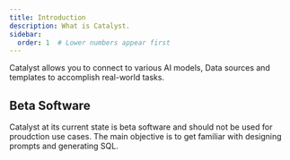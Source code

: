 ```yaml
---
title: Introduction
description: What is Catalyst.
sidebar:
  order: 1  # Lower numbers appear first
---
```


Catalyst allows you to connect to various AI models, Data sources and templates to accomplish real-world tasks. 

## Beta Software

Catalyst at its current state is beta software and should not be used for proudction use cases. The main objective is to get familiar with designing prompts and generating SQL.